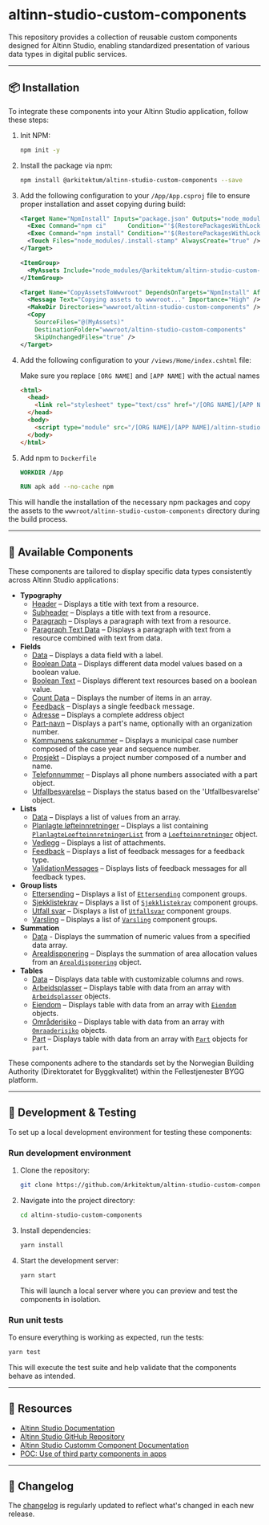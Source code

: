 # altinn-studio-custom-components

This repository provides a collection of reusable custom components designed for Altinn Studio, enabling standardized presentation of various data types in digital public services.

---

## 📦 Installation

To integrate these components into your Altinn Studio application, follow these steps:

1. Init NPM:

   ```bash
   npm init -y
   ```

2. Install the package via npm:

   ```bash
   npm install @arkitektum/altinn-studio-custom-components --save
   ```

3. Add the following configuration to your `/App/App.csproj` file to ensure proper installation and asset copying during build:

   ```xml
   <Target Name="NpmInstall" Inputs="package.json" Outputs="node_modules/.install-stamp">
     <Exec Command="npm ci"      Condition="'$(RestorePackagesWithLockFile)' == 'true'" />
     <Exec Command="npm install" Condition="'$(RestorePackagesWithLockFile)' != 'true'" />
     <Touch Files="node_modules/.install-stamp" AlwaysCreate="true" />
   </Target>

   <ItemGroup>
     <MyAssets Include="node_modules/@arkitektum/altinn-studio-custom-components/**/*.*" />
   </ItemGroup>

   <Target Name="CopyAssetsToWwwroot" DependsOnTargets="NpmInstall" AfterTargets="Build">
     <Message Text="Copying assets to wwwroot..." Importance="High" />
     <MakeDir Directories="wwwroot/altinn-studio-custom-components" />
     <Copy
       SourceFiles="@(MyAssets)"
       DestinationFolder="wwwroot/altinn-studio-custom-components"
       SkipUnchangedFiles="true" />
   </Target>
   ```

4. Add the following configuration to your `/views/Home/index.cshtml` file:

   Make sure you replace `[ORG NAME]` and `[APP NAME]` with the actual names

   ```html
   <html>
     <head>
       <link rel="stylesheet" type="text/css" href="/[ORG NAME]/[APP NAME]/altinn-studio-custom-components/main.css">
     </head>
     <body>
       <script type="module" src="/[ORG NAME]/[APP NAME]/altinn-studio-custom-components/main.js"></script>
     </body>
   </html>
   ```

5. Add npm to `Dockerfile`

   ```dockerfile
   WORKDIR /App

   RUN apk add --no-cache npm
   ```

This will handle the installation of the necessary npm packages and copy the assets to the `wwwroot/altinn-studio-custom-components` directory during the build process.

---

## 🧩 Available Components

These components are tailored to display specific data types consistently across Altinn Studio applications:

- **Typography**
  - [Header](src/components/data-components/custom-header-text/) – Displays a title with text from a resource.
  - [Subheader](src/components/data-components/custom-subheader-text) – Displays a title with text from a resource.
  - [Paragraph](src/components/data-components/custom-paragraph-text/) – Displays a paragraph with text from a resource.
  - [Paragraph Text Data](src/components/data-components/custom-paragraph-text-data/) – Displays a paragraph with text from a resource combined with text from data.
- **Fields**
  - [Data](src/components/data-components/custom-field-data/) – Displays a data field with a label.
  - [Boolean Data](src/components/data-components/custom-field-boolean-data/) – Displays different data model values based on a boolean value.
  - [Boolean Text](src/components/data-components/custom-field-boolean-text/) – Displays different text resources based on a boolean value.
  - [Count Data](src/components/data-components/custom-field-count-data/) – Displays the number of items in an array.
  - [Feedback](src/components/data-components/custom-feedback-data/) – Displays a single feedback message.
  - [Adresse](src/components/data-components/custom-field-adresse/) – Displays a complete address object
  - [Part-navn](src/components/data-components/custom-field-part-navn/) – Displays a part's name, optionally with an organization number.
  - [Kommunens saksnummer](src/components/data-components/custom-field-kommunens-saksnummer/) – Displays a municipal case number composed of the case year and sequence number.
  - [Prosjekt](src/components/data-components/custom-field-prosjekt/) – Displays a project number composed of a number and name.
  - [Telefonnummer](src/components/data-components/custom-field-telefonnummer/) – Displays all phone numbers associated with a part object.
  - [Utfallbesvarelse](src/components/data-components/custom-field-utfall-svar-status/) – Displays the status based on the 'Utfallbesvarelse' object.
- **Lists**
  - [Data](src/components/data-components/custom-list-data/) – Displays a list of values from an array.
  - [Planlagte løfteinnretninger](src/components/data-components/custom-list-planlagte-loefteinnretninger/) – Displays a list containing [`PlanlagteLoefteinnretningerList`](src/classes/system-classes/data-classes/PlanlagteLoefteinnretningerList.js) from a [`Loefteinnretninger`](src/classes/data-classes/Loefteinnretninger.js) object.
  - [Vedlegg](src/components/data-components/custom-list-vedlegg/) – Displays a list of attachments.
  - [Feedback](src/components/data-components/custom-feedbacklist-data/) – Displays a list of feedback messages for a feedback type.
  - [ValidationMessages](src/components/data-components/custom-feedbacklist-validation-messages/) – Displays lists of feedback messages for all feedback types.
- **Group lists**
  - [Ettersending](src/components/data-components/custom-grouplist-ettersending/) – Displays a list of [`Ettersending`](src/classes/data-classes/Ettersending.js) component groups.
  - [Sjekklistekrav](src/components/data-components/custom-grouplist-sjekklistekrav/) – Displays a list of [`Sjekklistekrav`](src/classes/data-classes/Sjekklistekrav.js) component groups.
  - [Utfall svar](src/components/data-components/custom-grouplist-utfall-svar-type/) – Displays a list of [`Utfallsvar`](src/classes/data-classes/UtfallSvar.js) component groups.
  - [Varsling](src/components/data-components/custom-grouplist-varsling/) – Displays a list of [`Varsling`](src/classes/data-classes/Varsling.js) component groups.
- **Summation**
  - [Data](src/components/data-components/custom-summation-data/) - Displays the summation of numeric values from a specified data array.
  - [Arealdisponering](src/components/data-components/custom-summation-arealdisponering) – Displays the summation of area allocation values from an [`Arealdisponering`](src/classes/data-classes/Arealdisponering.js) object.
- **Tables**
  - [Data](src/components/data-components/custom-table-data/) – Displays data table with customizable columns and rows.
  - [Arbeidsplasser](src/components/data-components/custom-table-arbeidsplasser/) – Displays table with data from an array with [`Arbeidsplasser`](src/classes/data-classes/Arbeidsplasser.js) objects.
  - [Eiendom](src/components/data-components/custom-table-eiendom/) – Displays table with data from an array with [`Eiendom`](src/classes/data-classes/Eiendom.js) objects.
  - [Områderisiko](src/components/data-components/custom-table-omraaderisiko/) – Displays table with data from an array with [`Omraaderisiko`](src/classes/data-classes/Omraaderisiko.js) objects.
  - [Part](src/components/data-components/custom-table-part/) – Displays table with data from an array with [`Part`](src/classes/data-classes/Part.js) objects for `part`.

These components adhere to the standards set by the Norwegian Building Authority (Direktoratet for Byggkvalitet) within the Fellestjenester BYGG platform.

---

## 🧪 Development & Testing

To set up a local development environment for testing these components:

### Run development environment

1. Clone the repository:

   ```bash
   git clone https://github.com/Arkitektum/altinn-studio-custom-components.git
   ```

2. Navigate into the project directory:

   ```bash
   cd altinn-studio-custom-components
   ```

3. Install dependencies:

   ```bash
   yarn install
   ```

4. Start the development server:

   ```bash
   yarn start
   ```

   This will launch a local server where you can preview and test the components in isolation.

### Run unit tests

To ensure everything is working as expected, run the tests:

```bash
yarn test
```

This will execute the test suite and help validate that the components behave as intended.

---

## 🔗 Resources

- [Altinn Studio Documentation](https://docs.altinn.studio/)
- [Altinn Studio GitHub Repository](https://github.com/Altinn/altinn-studio)
- [Altinn Studio Customm Component Documentation](https://docs.altinn.studio/altinn-studio/reference/ux/components/custom/)
- [POC: Use of third party components in apps](https://github.com/Altinn/altinn-studio/issues/8681)

---

## 📝 Changelog

The [changelog](https://github.com/Arkitektum/altinn-studio-custom-components/releases) is regularly updated to reflect what's changed in each new release.
